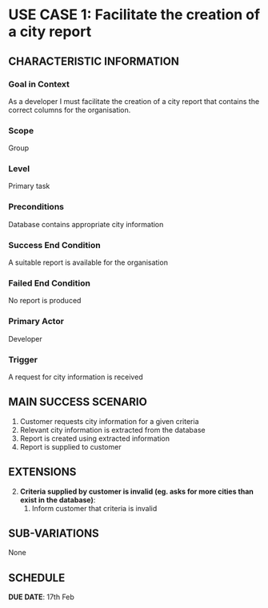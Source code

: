# USE CASE 1: Facilitate the creation of a city report

## CHARACTERISTIC INFORMATION

### Goal in Context

As a developer I must facilitate the creation of a city report that contains the correct columns for the organisation.

### Scope

Group

### Level

Primary task

### Preconditions

Database contains appropriate city information

### Success End Condition

A suitable report is available for the organisation

### Failed End Condition

No report is produced

### Primary Actor

Developer

### Trigger

A request for city information is received

## MAIN SUCCESS SCENARIO

1. Customer requests city information for a given criteria
2. Relevant city information is extracted from the database
3. Report is created using extracted information
4. Report is supplied to customer

## EXTENSIONS

2. **Criteria supplied by customer is invalid (eg. asks for more cities than exist in the database)**:
    1. Inform customer that criteria is invalid

## SUB-VARIATIONS

None

## SCHEDULE

**DUE DATE**: 17th Feb